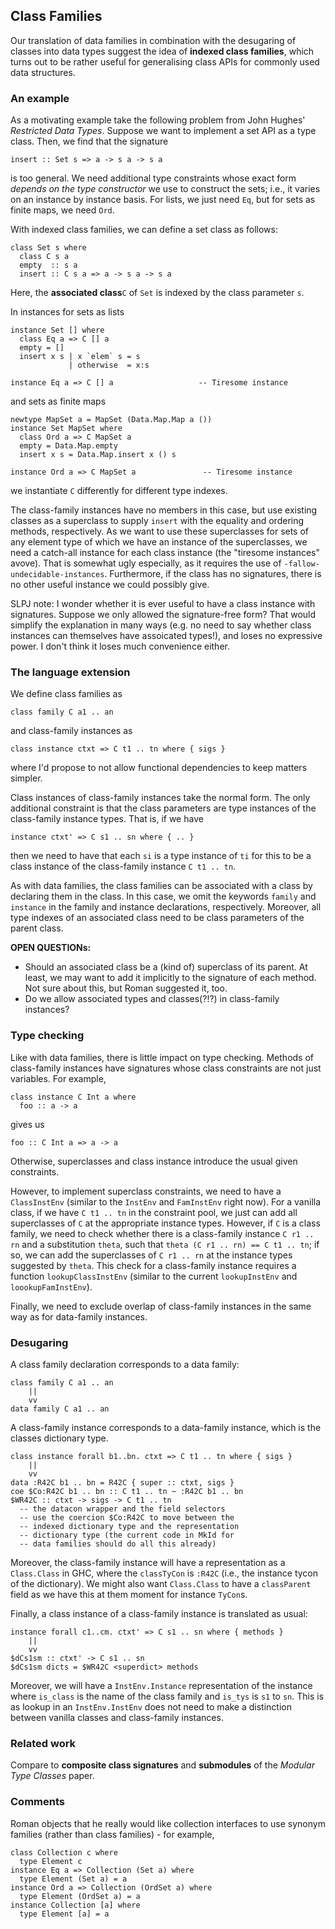 ## Class Families


Our translation of data families in combination with the desugaring of classes into data types suggest the idea of **indexed class families**, which turns out to be rather useful for generalising class APIs for commonly used data structures.

### An example


As a motivating example take the following problem from John Hughes' *Restricted Data Types*.  Suppose we want to implement a set API as a type class.  Then, we find that the signature

```wiki
insert :: Set s => a -> s a -> s a
```


is too general.  We need additional type constraints whose exact form *depends on the type constructor* we use to construct the sets; i.e., it varies on an instance by instance basis.  For lists, we just need `Eq`, but for sets as finite maps, we need `Ord`.


With indexed class families, we can define a set class as follows:

```wiki
class Set s where
  class C s a
  empty  :: s a
  insert :: C s a => a -> s a -> s a
```


Here, the **associated class**`C` of `Set` is indexed by the class parameter `s`.


In instances for sets as lists

```wiki
instance Set [] where
  class Eq a => C [] a
  empty = []
  insert x s | x `elem` s = s
             | otherwise  = x:s

instance Eq a => C [] a                   -- Tiresome instance
```


and sets as finite maps

```wiki
newtype MapSet a = MapSet (Data.Map.Map a ())
instance Set MapSet where
  class Ord a => C MapSet a
  empty = Data.Map.empty
  insert x s = Data.Map.insert x () s

instance Ord a => C MapSet a               -- Tiresome instance
```


we instantiate `C` differently for different type indexes.  


The class-family instances have no members in this case, but use existing classes as a superclass to supply `insert` with the equality and ordering methods, respectively.  As we want to use these superclasses for sets of any element type of which we have an instance of the superclasses, we need a catch-all instance  for each class instance (the "tiresome instances" avove).  That is somewhat ugly especially, as it requires the use of `-fallow-undecidable-instances`.  Furthermore, if the class has no signatures, there is no other useful instance we could possibly give.


SLPJ note: I wonder whether it is ever useful to have a class instance with signatures.  Suppose we only allowed the signature-free form?  That would simplify the explanation in many ways (e.g. no need to say whether class instances can themselves have assoicated types!), and loses no expressive power.  I don't think it loses much convenience either.

### The language extension


We define class families as

```wiki
class family C a1 .. an
```


and class-family instances as

```wiki
class instance ctxt => C t1 .. tn where { sigs }
```


where I'd propose to not allow functional dependencies to keep matters simpler.


Class instances of class-family instances take the normal form.  The only additional constraint is that the class parameters are type instances of the class-family instance types.  That is, if we have

```wiki
instance ctxt' => C s1 .. sn where { .. }
```


then we need to have that each `si` is a type instance of `ti` for this to be a class instance of the class-family instance `C t1 .. tn`.


As with data families, the class families can be associated with a class by declaring them in the class.  In this case, we omit the keywords `family` and `instance` in the family and instance declarations, respectively.  Moreover, all type indexes of an associated class need to be class parameters of the parent class.

**OPEN QUESTIONs:**

- Should an associated class be a (kind of) superclass of its parent.  At least, we may want to add it implicitly to the signature of each method.  Not sure about this, but Roman suggested it, too.
- Do we allow associated types and classes(?!?) in class-family instances?

### Type checking


Like with data families, there is little impact on type checking.  Methods of class-family instances have signatures whose class constraints are not just variables.  For example,

```wiki
class instance C Int a where 
  foo :: a -> a
```


gives us

```wiki
foo :: C Int a => a -> a
```


Otherwise, superclasses and class instance introduce the usual given constraints.  


However, to implement superclass constraints, we need to have a `ClassInstEnv` (similar to the `InstEnv` and `FamInstEnv` right now).  For a vanilla class, if we have `C t1 .. tn` in the constraint pool, we just can add all superclasses of `C` at the appropriate instance types.  However, if `C` is a class family, we need to check whether there is a class-family instance `C r1 .. rn` and a substitution `theta`, such that `theta (C r1 .. rn) == C t1 .. tn`; if so, we can add the superclasses of `C r1 .. rn` at the instance types suggested by `theta`.  This check for a class-family instance requires a function `lookupClassInstEnv` (similar to the current `lookupInstEnv` and `loookupFamInstEnv`).


Finally, we need to exclude overlap of class-family instances in the same way as for data-family instances.

### Desugaring


A class family declaration corresponds to a data family:

```wiki
class family C a1 .. an
    ||
    vv
data family C a1 .. an
```


A class-family instance corresponds to a data-family instance, which is the classes dictionary type.

```wiki
class instance forall b1..bn. ctxt => C t1 .. tn where { sigs }
    ||
    vv
data :R42C b1 .. bn = R42C { super :: ctxt, sigs }
coe $Co:R42C b1 .. bn :: C t1 .. tn ~ :R42C b1 .. bn
$WR42C :: ctxt -> sigs -> C t1 .. tn
  -- the datacon wrapper and the field selectors
  -- use the coercion $Co:R42C to move between the
  -- indexed dictionary type and the representation
  -- dictionary type (the current code in MkId for
  -- data families should do all this already)
```


Moreover, the class-family instance will have a representation as a `Class.Class` in GHC, where the `classTyCon` is `:R42C` (i.e., the instance tycon of the dictionary).  We might also want `Class.Class` to have a `classParent` field as we have this at them moment for instance `TyCon`s.


Finally, a class instance of a class-family instance is translated as usual:

```wiki
instance forall c1..cm. ctxt' => C s1 .. sn where { methods }
    ||
    vv
$dCs1sm :: ctxt' -> C s1 .. sn
$dCs1sm dicts = $WR42C <superdict> methods
```


Moreover, we will have a `InstEnv.Instance` representation of the instance where `is_class` is the name of the class family and `is_tys` is `s1` to `sn`.  This is as lookup in an `InstEnv.InstEnv` does not need to make a distinction between vanilla classes and class-family instances.

### Related work


Compare to **composite class signatures** and **submodules** of the *Modular Type Classes* paper.

### Comments


Roman objects that he really would like collection interfaces to use synonym families (rather than class families) - for example, 

```wiki
class Collection c where
  type Element c
instance Eq a => Collection (Set a) where
  type Element (Set a) = a
instance Ord a => Collection (OrdSet a) where
  type Element (OrdSet a) = a
instance Collection [a] where
  type Element [a] = a
```